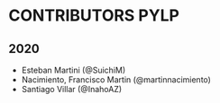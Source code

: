 # CONTRIBUTORS PYLP

## 2020
- Esteban Martini (@SuichiM)
- Nacimiento, Francisco Martin (@martinnacimiento)
- Santiago Villar (@InahoAZ)